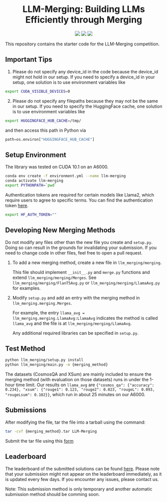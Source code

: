<div align="center">


<h1>LLM-Merging: Building LLMs Efficiently through Merging </h1>

[![](https://img.shields.io/badge/Documentation-online-green)](https://llm-merging.readthedocs.io)
[![](https://img.shields.io/badge/Website-online-green)](https://llm-merging.github.io)
[![](https://img.shields.io/badge/License-MIT-blue)](#License)
</div>

This repository contains the starter code for the LLM-Merging competition.

## Important Tips
1.  Please do not specify any device_id in the code because the device_id might not hold in our setup. If you need to specify a device_id in your setup, one solution is to use environment variables like
```bash
export CUDA_VISIBLE_DEVICES=0  
```
2. Please do not specify any filepaths because they may not be the same in our setup. If you need to specify the HuggingFace cache, one solution is to use environment variables like
```bash
export HUGGINGFACE_HUB_CACHE=/tmp/
```
and then access this path in Python via 
```python
path=os.environ["HUGGINGFACE_HUB_CACHE"]
```

## Setup Environment

The library was tested on CUDA 10.1 on an A6000.

```bash
conda env create -f environment.yml --name llm-merging
conda activate llm-merging
export PYTHONPATH=`pwd`
```

Authentication tokens are required for certain models like Llama2, which require users to agree to specific terms. You can find the authentication token [here](https://huggingface.co/settings/tokens).

```bash
export HF_AUTH_TOKEN=""
```

## Developing New Merging Methods

Do not modify any files other than the new file you create and `setup.py`. Doing so can result in the grounds for invalidating your submission. If you need to change code in other files, feel free to open a pull request.

1. To add a new merging method, create a new file in `llm_merging/merging`.

    This file should implement `__init__.py` and `merge.py` functions and extend `llm_merging/merging/Merges`.
    See `llm_merging/merging/FlanT5Avg.py` or `llm_merging/merging/LlamaAvg.py` for examples.

2. Modify `setup.py` and add an entry with the merging method in `llm_merging.merging.Merges`.

    For example, the entry `llama_avg = llm_merging.merging.LlamaAvg:LlamaAvg` indicates the method is called `llama_avg` and the file is at `llm_merging/merging/LlamaAvg`.

    Any additional required libraries can be specified in `setup.py`.

## Test Method

```bash
python llm_merging/setup.py install
python llm_merging/main.py -m {merging_method}
```

The datasets (CosmosQA and XSum) are mainly included to ensure the merging method (with evaluation on those datasets) runs in under the 1-hour time limit. Our results on `llama_avg` are `{"cosmos_qa": {"accuracy": 0.234}, "xsum": {"rouge1": 0.123, "rouge2": 0.023, "rougeL": 0.093, "rougeLsum": 0.102}}`, which run in about 25 minutes on our A6000.

## Submissions

After modifying the file, tar the file into a tarball using the command:

```bash
tar -cvf {merging_method}.tar LLM-Merging
```

Submit the tar file using this [form](https://docs.google.com/forms/d/17TPg7N02o8qvw1czx55Zbh_5Kp7-YStUIOhQDJYc23g/)

## Leaderboard

The leaderboard of the submitted solutions can be found [here](https://huggingface.co/spaces/margsli/merging_competition). Please note that your submission might not appear on the leaderboard immediately, as it is updated every few days. If you encounter any issues, please contact us.

Note: This submission method is only temporary and another automatic submission method should be comming soon.
